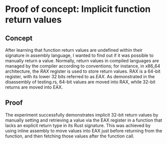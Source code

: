 # Proof of concept: Implicit function return values

## Concept 
After learning that function return values are undefined within their signature in assembly language, I wanted to find out if it was possible to manually return a value. Normally, return values in compiled languages are managed by the compiler according to conventions; for instance, in x86_64 architecture, the *RAX* register is used to store return values. RAX is a 64-bit register, with its lower 32 bits referred to as *EAX*. As demonstrated in the disassembly of testing.rs, 64-bit values are moved into RAX, while 32-bit returns are moved into EAX.

## Proof
The experiment successfully demonstrates implicit 32-bit return values by manually setting and retrieving a value via the EAX register in a function that lacks an explicit return type in its Rust signature. This was achieved by using inline assembly to move values into EAX just before returning from the function, and then fetching those values after the function call.
